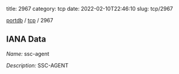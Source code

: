 title: 2967
category: tcp
date: 2022-02-10T22:46:10
slug: tcp/2967

[portdb](/) / [tcp](/category/tcp.html) / 2967


## IANA Data

_Name:_ ssc-agent

_Description:_ SSC-AGENT

